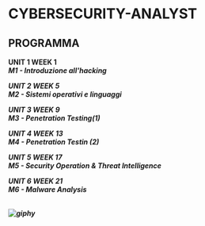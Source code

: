 <h1> <b> CYBERSECURITY-ANALYST </h1 </b>

<h2> <strong> PROGRAMMA </h2> </strong>

   <strong> UNIT 1 WEEK 1</strong>  <br>
     <i> M1 - Introduzione all'hacking  <br>

   <strong> UNIT 2 WEEK 5 </strong> <br>
     <i> M2 - Sistemi operativi e linguaggi  <br>

   <strong> UNIT 3 WEEK 9 </strong> <br>
     <i> M3 - Penetration Testing(1)  <br>

   <strong> UNIT 4 WEEK 13 </strong> <br>
     <i> M4 - Penetration Testin (2)  <br>

   <strong> UNIT 5 WEEK 17 </strong> <br>
     <i> M5 - Security Operation & Threat Intelligence  <br>

   <strong> UNIT 6 WEEK 21 </strong>  <br>
     <i> M6 - Malware Analysis  <br>

<br> ![giphy](https://github.com/Jenovia02/Cybersecurity-Analyst/assets/134729946/ad5d5180-1532-40ed-ab83-315956470744)



